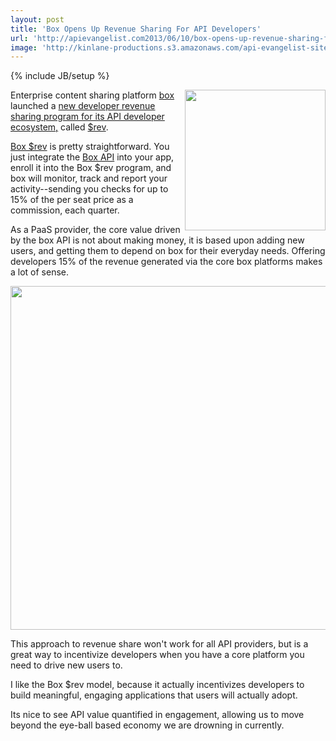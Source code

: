 ```yaml
---
layout: post
title: 'Box Opens Up Revenue Sharing For API Developers'
url: 'http://apievangelist.com2013/06/10/box-opens-up-revenue-sharing-for-its-developers/'
image: 'http://kinlane-productions.s3.amazonaws.com/api-evangelist-site/building-blocks/box-logo.png'
---
```

{% include JB/setup %}
<p>
     <a title=Box href=http://box.com><img src=https://s3.amazonaws.com/kinlane-productions/api-evangelist/box/box-logo.png  width=225 align=right /></a>
</p>
<p>
     Enterprise content sharing platform <a title=Box href=http://box.com>box</a> launched a <a title=new developer revenue sharing program with its API developer ecosystem href=http://developers.blog.box.com/2013/06/06/welcome-to-the-new-app-economy-introducing-box-rev/>new developer revenue sharing program for its API developer ecosystem,</a> called <a href=http://content.box.com/?elqPURLPage=215>$rev</a>.
</p>
<p>
     <a href=http://content.box.com/?elqPURLPage=215>Box $rev</a> is pretty straightforward. You just integrate the <a href=http://developers.box.com/>Box API</a> into your app, enroll it into the Box $rev program, and box will monitor, track and report your activity--sending you checks for up to 15% of the per seat price as a commission, each quarter.
</p>
<p>
     As a PaaS provider, the core value driven by the box API is not about making money, it is based upon adding new users, and getting them to depend on box for their everyday needs. Offering developers 15% of the revenue generated via the core box platforms makes a lot of sense.
</p>
<p>
     <a title=Box href=http://content.box.com/?elqPURLPage=215><img src=https://s3.amazonaws.com/kinlane-productions/api-evangelist/box/box-rev.png  width=550 /></a>
</p>
<p>
     This approach to revenue share won't work for all API providers, but is a great way to incentivize developers when you have a core platform you need to drive new users to.
</p>
<p>
     I like the Box $rev model, because it actually incentivizes developers to build meaningful, engaging applications that users will actually adopt.
</p>
<p>
     Its nice to see API value quantified in engagement, allowing us to move beyond the eye-ball based economy we are drowning in currently.
</p>
